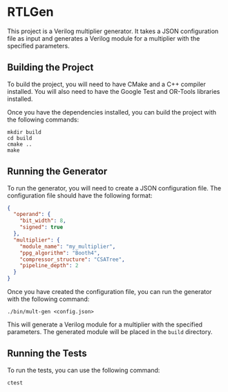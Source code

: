 # RTLGen

This project is a Verilog multiplier generator. It takes a JSON configuration file as input and generates a Verilog module for a multiplier with the specified parameters.

## Building the Project

To build the project, you will need to have CMake and a C++ compiler installed. You will also need to have the Google Test and OR-Tools libraries installed.

Once you have the dependencies installed, you can build the project with the following commands:

```
mkdir build
cd build
cmake ..
make
```

## Running the Generator

To run the generator, you will need to create a JSON configuration file. The configuration file should have the following format:

```json
{
  "operand": {
    "bit_width": 8,
    "signed": true
  },
  "multiplier": {
    "module_name": "my_multiplier",
    "ppg_algorithm": "Booth4",
    "compressor_structure": "CSATree",
    "pipeline_depth": 2
  }
}
```

Once you have created the configuration file, you can run the generator with the following command:

```
./bin/mult-gen <config.json>
```

This will generate a Verilog module for a multiplier with the specified parameters. The generated module will be placed in the `build` directory.

## Running the Tests

To run the tests, you can use the following command:

```
ctest
```
